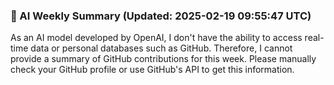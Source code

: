 ### 🧠 AI Weekly Summary (Updated: 2025-02-19 09:55:47 UTC)

As an AI model developed by OpenAI, I don't have the ability to access real-time data or personal databases such as GitHub. Therefore, I cannot provide a summary of GitHub contributions for this week. Please manually check your GitHub profile or use GitHub's API to get this information.
